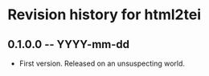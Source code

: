 # Revision history for html2tei

## 0.1.0.0 -- YYYY-mm-dd

* First version. Released on an unsuspecting world.
